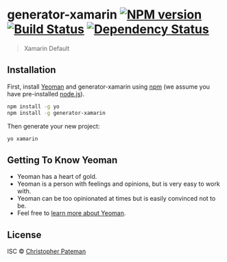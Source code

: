 # generator-xamarin [![NPM version][npm-image]][npm-url] [![Build Status][travis-image]][travis-url] [![Dependency Status][daviddm-image]][daviddm-url]
> Xamarin Default

## Installation

First, install [Yeoman](http://yeoman.io) and generator-xamarin using [npm](https://www.npmjs.com/) (we assume you have pre-installed [node.js](https://nodejs.org/)).

```bash
npm install -g yo
npm install -g generator-xamarin
```

Then generate your new project:

```bash
yo xamarin
```

## Getting To Know Yeoman

 * Yeoman has a heart of gold.
 * Yeoman is a person with feelings and opinions, but is very easy to work with.
 * Yeoman can be too opinionated at times but is easily convinced not to be.
 * Feel free to [learn more about Yeoman](http://yeoman.io/).

## License

ISC © [Christopher Pateman](purerandomcode.wordpress.com)


[npm-image]: https://badge.fury.io/js/generator-xamarin.svg
[npm-url]: https://npmjs.org/package/generator-xamarin
[travis-image]: https://travis-ci.org//generator-xamarin.svg?branch=master
[travis-url]: https://travis-ci.org//generator-xamarin
[daviddm-image]: https://david-dm.org//generator-xamarin.svg?theme=shields.io
[daviddm-url]: https://david-dm.org//generator-xamarin
